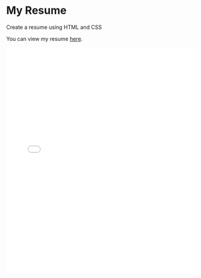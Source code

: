 # My Resume
Create a resume using HTML and CSS

You can view my resume [here](./My%20Resume.pdf).

<embed src="./My%20Resume.pdf" type="application/pdf" width="100%" height="600px" />


